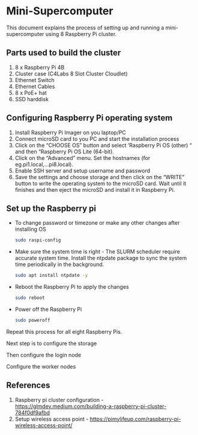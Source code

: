 # Mini-Supercomputer

This document explains the process of setting up and running a mini-supercomputer using 8 Raspberry Pi cluster.
 
## Parts used to build the cluster
1. 8 x Raspberry Pi 4B
2. Cluster case (C4Labs 8 Slot Cluster Cloudlet)
3. Ethernet Switch
4. Ethernet Cables
5. 8 x PoE+ hat
6. SSD harddisk

## Configuring Raspberry Pi operating system
1. Install Raspberry Pi Imager on you laptop/PC
2. Connect microSD card to you PC and start the installation process
3. Click on the “CHOOSE OS” button and select ‘Raspberry Pi OS (other) “ and then “Raspberry Pi OS Lite (64-bit).
4. Click on the “Advanced” menu. Set the hostnames (for eg.pi1.local,...pi8.local). 
5. Enable SSH server and setup username and password
6. Save the settings and choose storage and then click on the “WRITE” button to write the operating system to the microSD card. Wait until it finishes and then eject the microSD and install it in Raspberry Pi.

## Set up the Raspberry pi

* To change password or timezone or make any other changes after installing OS
    ```bash
   sudo raspi-config
    ```

* Make sure the system time is right - The SLURM scheduler require accurate system time. Install the ntpdate package to sync the system time periodically in the background.
    ```bash
   sudo apt install ntpdate -y
    ```

* Reboot the Raspberry Pi to apply the changes
    ```bash
    sudo reboot
    ```

* Power off the Raspberry Pi
    ```bash
    sudo poweroff
    ```
Repeat this process for all eight Raspberry Pis.

Next step is to configure the storage

Then configure the login node

Configure the worker nodes

## References 
1. Raspberry pi cluster configuration - https://glmdev.medium.com/building-a-raspberry-pi-cluster-784f0df9afbd
2. Setup wireless access point - https://pimylifeup.com/raspberry-pi-wireless-access-point/

